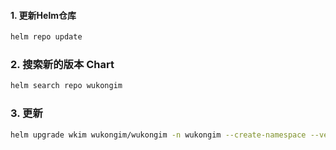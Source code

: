 #### 1. 更新Helm仓库
```bash
helm repo update
```

### 2. 搜索新的版本 Chart
```bash
helm search repo wukongim
```

### 3. 更新
```bash
helm upgrade wkim wukongim/wukongim -n wukongim --create-namespace --version 版本号
```